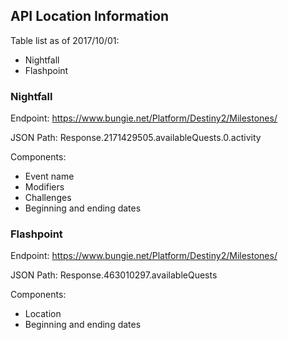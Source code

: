 ## API Location Information

Table list as of 2017/10/01:


* Nightfall
* Flashpoint

### Nightfall
Endpoint: https://www.bungie.net/Platform/Destiny2/Milestones/

JSON Path: Response.2171429505.availableQuests.0.activity

Components:
* Event name
* Modifiers
* Challenges
* Beginning and ending dates

### Flashpoint
Endpoint: https://www.bungie.net/Platform/Destiny2/Milestones/

JSON Path: Response.463010297.availableQuests

Components:
* Location
* Beginning and ending dates